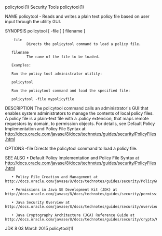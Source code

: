 policytool(1)                                                                                                                                        Security Tools                                                                                                                                       policytool(1)

NAME
       policytool - Reads and writes a plain text policy file based on user input through the utility GUI.

SYNOPSIS
       policytool [ -file ] [ filename ]

       -file
              Directs the policytool command to load a policy file.

       filename
              The name of the file to be loaded.

       Examples:

       Run the policy tool administrator utility:

       policytool

       Run the policytool command and load the specified file:

       policytool -file mypolicyfile

DESCRIPTION
       The policytool command calls an administrator's GUI that enables system administrators to manage the contents of local policy files. A policy file is a plain-text file with a .policy extension, that maps remote requestors by domain, to permission objects. For details, see Default Policy Implementation
       and Policy File Syntax at http://docs.oracle.com/javase/8/docs/technotes/guides/security/PolicyFiles.html

OPTIONS
       -file
              Directs the policytool command to load a policy file.

SEE ALSO
       • Default Policy Implementation and Policy File Syntax at http://docs.oracle.com/javase/8/docs/technotes/guides/security/PolicyFiles.html

       • Policy File Creation and Management at http://docs.oracle.com/javase/8/docs/technotes/guides/security/PolicyGuide.html

       • Permissions in Java SE Development Kit (JDK) at http://docs.oracle.com/javase/8/docs/technotes/guides/security/permissions.html

       • Java Security Overview at http://docs.oracle.com/javase/8/docs/technotes/guides/security/overview/jsoverview.html

       • Java Cryptography Architecture (JCA) Reference Guide at http://docs.oracle.com/javase/8/docs/technotes/guides/security/crypto/CryptoSpec.html

JDK 8                                                                                                                                                03 March 2015                                                                                                                                        policytool(1)
